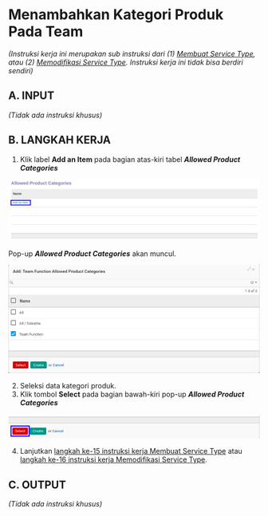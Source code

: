 # Menambahkan Kategori Produk Pada Team

*(Instruksi kerja ini merupakan sub instruksi dari (1) [Membuat Service Type](./membuat.md), atau (2) [Memodifikasi Service Type](./memodifikasi.md). Instruksi kerja ini tidak bisa berdiri sendiri)*

## A. INPUT

*(Tidak ada instruksi khusus)*

## B. LANGKAH KERJA

1. Klik label **Add an Item** pada bagian atas-kiri tabel ***Allowed Product Categories***

![](../../img/service-type/tombol-add-item-kategori-produk.png)

Pop-up ***Allowed Product Categories*** akan muncul.

![](../../img/service-type/pop-up-item-kategori-produk-team.png)

2. Seleksi data kategori produk.
3. Klik tombol **Select** pada bagian bawah-kiri pop-up ***Allowed Product Categories***

![](../../img/service-type/tombol-select-kategori-produk.png)

4. Lanjutkan [langkah ke-15 instruksi kerja Membuat Service Type](./membuat.md#l15) atau [langkah ke-16 instruksi kerja Memodifikasi Service Type](./memodifikasi.md#l16).

## C. OUTPUT

*(Tidak ada instruksi khusus)*
